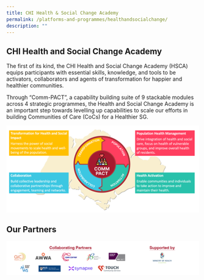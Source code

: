 ```yaml
---
title: CHI Health & Social Change Academy
permalink: /platforms-and-programmes/healthandsocialchange/
description: ""
---
```

## CHI Health and Social Change Academy 
	
The first of its kind, the CHI Health and Social Change Academy (HSCA) equips participants with essential skills, knowledge, and tools to be activators, collaborators and agents of transformation for happier and healthier communities.

Through “Comm-PACT”, a capability building suite of 9 stackable modules across 4 strategic programmes, the Health and Social Change Academy is an important step towards levelling up capabilities to scale our efforts in building Communities of Care (CoCs) for a Healthier SG.

![](/images/commpact.png) 

## Our Partners

![](/images/hsca%20partners.png)
